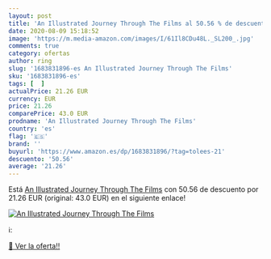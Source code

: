 ```yaml
---
layout: post
title: 'An Illustrated Journey Through The Films al 50.56 % de descuento'
date: 2020-08-09 15:18:52
image: 'https://m.media-amazon.com/images/I/61Il8CDu48L._SL200_.jpg'
comments: true
category: ofertas
author: ring
slug: '1683831896-es An Illustrated Journey Through The Films'
sku: '1683831896-es'
tags: [  ]
actualPrice: 21.26 EUR
currency: EUR
price: 21.26
comparePrice: 43.0 EUR
prodname: 'An Illustrated Journey Through The Films'
country: 'es'
flag: '🇪🇸'
brand: ''
buyurl: 'https://www.amazon.es/dp/1683831896/?tag=tolees-21'
descuento: '50.56'
average: '21.26'
---
```


Está [An Illustrated Journey Through The Films](https://www.amazon.es/dp/1683831896/?tag=tolees-21) con 50.56 de descuento por 21.26 EUR (original: 43.0 EUR) en el siguiente enlace!

[![An Illustrated Journey Through The Films](https://m.media-amazon.com/images/I/61Il8CDu48L._SL200_.jpg)](https://www.amazon.es/dp/1683831896/?tag=tolees-21)

ℹ️:


[🛒 Ver la oferta!!](https://www.amazon.es/dp/1683831896/?tag=tolees-21)
